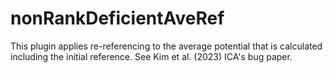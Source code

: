 # nonRankDeficientAveRef
This plugin applies re-referencing to the average potential that is calculated including the initial reference. See Kim et al. (2023) ICA's bug paper.  
